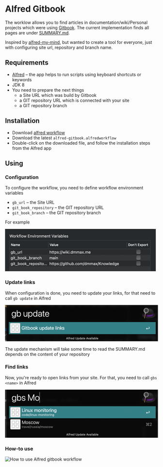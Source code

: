 # Alfred Gitbook

The worklow allows you to find articles in documentation/wiki/Personal projects which were using [Gitbook](https://www.gitbook.com/). The current implementation finds all pages are under [SUMMARY.md](https://docs.gitbook.com/integrations/git-sync/content-configuration). 

Inspired by [alfred-my-mind](https://github.com/nikitavoloboev/alfred-my-mind), but wanted to create a tool for everyone, just with configuring site url, repository and branch name.

## Requirements

* [Alfred](https://www.alfredapp.com/) – the app helps to run scripts using keyboard shortcuts or keywords
* JDK 8
* You need to prepare the next things
  * a Site URL which was build by Gitbook
  * a GIT repository URL which is connected with your site
  * a GIT repository branch

## Installation

* Download [alfred workflow](https://github.com/dmmax/alfred-gitbook/releases/latest/download/alfred-gitbook.alfredworkflow)
* Download the latest `alfred-gitbook.alfredworkflow`
* Double-click on the downloaded file, and follow the installation steps from the Alfred app

## Using

### Configuration

To configure the workflow, you need to define workflow environment variables

* `gb_url` – the Site URL
* `git_book_repository` – the GIT repository URL
* `git_book_branch` – the GIT repository branch

For example

![Alfred workflow environment variables](assets/worklow-environment-variables.png)

### Update links

When configuration is done, you need to update your links, for that need to call `gb update` in Alfred

![Update gitbook links](assets/update-links.png)

The update mechanism will take some time to read the SUMMARY.md depends on the content of your repository

### Find links

Now, you're ready to open links from your site. For that, you need to call `gbs <name>` in Alfred

![Find gitbook links](assets/find-links.png)

### How-to use
![How to use Alfred gitbook workflow](assets/how-to-alfred-gitbook.gif)

